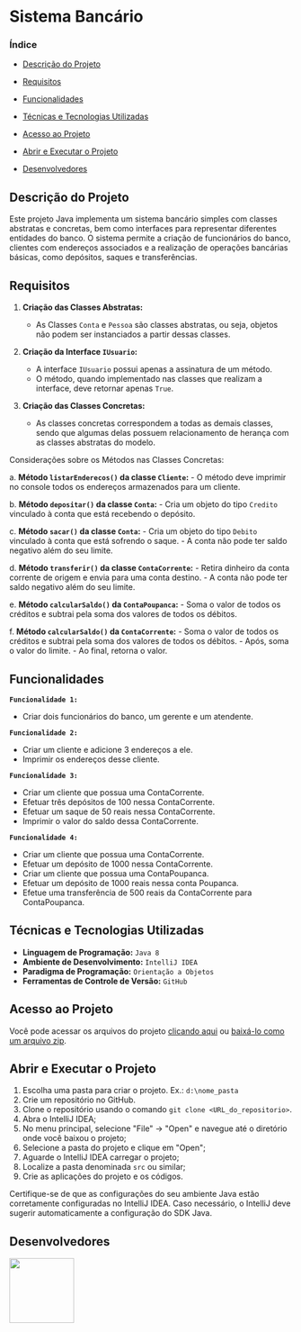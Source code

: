 # Sistema Bancário

### Índice

- [Descrição do Projeto](#descrição-do-projeto)

- [Requisitos](#requisitos)

- [Funcionalidades](#funcionalidades)

- [Técnicas e Tecnologias Utilizadas](#técnicas-e-tecnologias-utilizadas)

- [Acesso ao Projeto](#acesso-ao-projeto)

- [Abrir e Executar o Projeto](#abrir-e-executar-o-projeto)

- [Desenvolvedores](#desenvolvedores)


## Descrição do Projeto

Este projeto Java implementa um sistema bancário simples com classes abstratas e concretas, bem como interfaces para representar diferentes entidades do banco. O sistema permite a criação de funcionários do banco, clientes com endereços associados e a realização de operações bancárias básicas, como depósitos, saques e transferências.

## Requisitos

1. **Criação das Classes Abstratas:**
   - As Classes `Conta` e `Pessoa` são classes abstratas, ou seja, objetos não podem ser instanciados a partir dessas classes.

2. **Criação da Interface `IUsuario`:**
   - A interface `IUsuario` possui apenas a assinatura de um método.
   - O método, quando implementado nas classes que realizam a interface, deve retornar apenas `True`.

3. **Criação das Classes Concretas:**
   - As classes concretas correspondem a todas as demais classes, sendo que algumas delas possuem relacionamento de herança com as classes abstratas do modelo.

Considerações sobre os Métodos nas Classes Concretas:

   a. **Método `listarEnderecos()` da classe `Cliente`:**
      - O método deve imprimir no console todos os endereços armazenados para um cliente.

   b. **Método `depositar()` da classe `Conta`:**
      - Cria um objeto do tipo `Credito` vinculado à conta que está recebendo o depósito.

   c. **Método `sacar()` da classe `Conta`:**
      - Cria um objeto do tipo `Debito` vinculado à conta que está sofrendo o saque.
      - A conta não pode ter saldo negativo além do seu limite.

   d. **Método `transferir()` da classe `ContaCorrente`:**
      - Retira dinheiro da conta corrente de origem e envia para uma conta destino.
      - A conta não pode ter saldo negativo além do seu limite.

   e. **Método `calcularSaldo()` da `ContaPoupanca`:**
      - Soma o valor de todos os créditos e subtrai pela soma dos valores de todos os débitos.

   f. **Método `calcularSaldo()` da `ContaCorrente`:**
      - Soma o valor de todos os créditos e subtrai pela soma dos valores de todos os débitos.
      - Após, soma o valor do limite.
      - Ao final, retorna o valor.

## Funcionalidades

**`Funcionalidade 1:`**

- Criar dois funcionários do banco, um gerente e um atendente.

**`Funcionalidade 2:`**

- Criar um cliente e adicione 3 endereços a ele.
- Imprimir os endereços desse cliente.

**`Funcionalidade 3:`**
- Criar um cliente que possua uma ContaCorrente.
- Efetuar três depósitos de 100 nessa ContaCorrente.
- Efetuar um saque de 50 reais nessa ContaCorrente.
- Imprimir o valor do saldo dessa ContaCorrente.

**`Funcionalidade 4:`**

- Criar um cliente que possua uma ContaCorrente.
- Efetuar um depósito de 1000 nessa ContaCorrente.
- Criar um cliente que possua uma ContaPoupanca.
- Efetuar um depósito de 1000 reais nessa conta Poupanca.
- Efetue uma transferência de 500 reais da ContaCorrente para ContaPoupanca.

## Técnicas e Tecnologias Utilizadas

- **Linguagem de Programação:** ``Java 8``
- **Ambiente de Desenvolvimento:** ``IntelliJ IDEA``
- **Paradigma de Programação:** ``Orientação a Objetos``
- **Ferramentas de Controle de Versão:** ``GitHub``

## Acesso ao Projeto

Você pode acessar os arquivos do projeto [clicando aqui](https://github.com/asergioscosta/sistema-bancario-java/tree/main/src) ou [baixá-lo como um arquivo zip](https://github.com/asergioscosta/sistema-bancario-java/archive/refs/heads/main.zip).

## Abrir e Executar o Projeto

1. Escolha uma pasta para criar o projeto. Ex.: ``d:\nome_pasta``
2. Crie um repositório no GitHub.
3. Clone o repositório usando o comando ``git clone <URL_do_repositorio>``.
4. Abra o IntelliJ IDEA;
5. No menu principal, selecione "File" -> "Open" e navegue até o diretório onde você baixou o projeto;
6. Selecione a pasta do projeto e clique em "Open";
7. Aguarde o IntelliJ IDEA carregar o projeto;
8. Localize a pasta denominada `src` ou similar;
9. Crie as aplicações do projeto e os códigos.

Certifique-se de que as configurações do seu ambiente Java estão corretamente configuradas no IntelliJ IDEA. Caso necessário, o IntelliJ deve sugerir automaticamente a configuração do SDK Java.

## Desenvolvedores

[<img loading="lazy" src="https://avatars.githubusercontent.com/u/102989796?v=4" width=115>](https://github.com/asergioscosta)